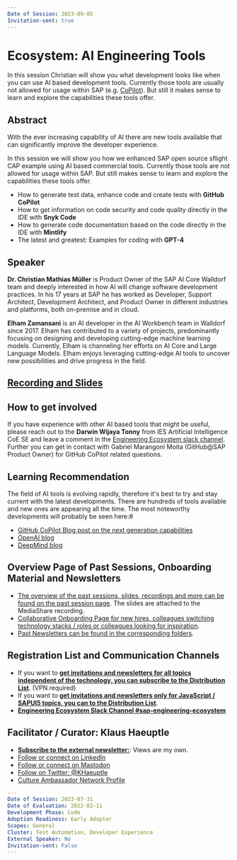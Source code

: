 ```yaml
---
Date of Session: 2023-09-05
Invitation-sent: true
---
```


# Ecosystem: AI Engineering Tools

In this session Christian will show you what development looks like when you can use AI based development tools.
Currently those tools are usually not allowed for usage within SAP (e.g. [CoPilot](https://sap.stackenterprise.co/questions/3729)). But still it makes sense to learn and explore the capabilities these tools offer.

## Abstract

With the ever increasing capability of AI there are new tools available that can significantly improve the developer experience.

In this session we will show you how we enhanced SAP open source sflight CAP example using AI based commercial tools.
Currently those tools are not allowed for usage within SAP. But still makes sense to learn and explore the capabilities these tools offer.

- How to generate test data, enhance code and create tests with **GitHub CoPilot**
- How to get information on code security and code quality directly in the IDE with **Snyk Code**
- How to generate code documentation based on the code directly in the IDE with **Mintlify**
- The latest and greatest: Examples for coding with **GPT-4**

## Speaker

**Dr. Christian Mathias Müller** is Product Owner of the SAP AI Core Walldorf team and deeply interested in how AI will change software development practices. In his 17 years at SAP he has worked as Developer, Support Architect, Development Architect, and Product Owner in different industries and platforms, both on-premise and in cloud.

**Elham Zamansani** is an AI developer in the AI Workbench team in Walldorf since 2017. Elham has contributed to a variety of projects, predominantly focusing on designing and developing cutting-edge machine learning models. Currently, Elham is channeling her efforts on AI Core and Large Language Models. Elham enjoys leveraging cutting-edge AI tools to uncover new possibilities and drive progress in the field.

## [Recording and Slides](https://video.sap.com/media/t/1_jsm1857n/145787301)

## How to get involved

If you have experience with other AI based tools that might be useful, please reach out to the **Darwin Wijaya Tonny** from IES Artificial Intelligence CoE SE and leave a comment in the [Engineering Ecosystem slack channel][Slack]. 
Further you can get in contact with Gabriel Marangoni Moita (GitHub@SAP Product Owner) for GitHub CoPilot related questions.

## Learning Recommendation

The field of AI tools is evolving rapidly, therefore it's best to try and stay current with the latest developments. There are hundreds of tools available and new ones are appearing all the time. The most noteworthy developments will probably be seen here:#

- [GitHub CoPilot Blog post on the next generation capabilities](https://github.blog/2023-03-22-github-copilot-x-the-ai-powered-developer-experience/)
- [OpenAI blog](https://openai.com/blog)
- [DeepMind blog](https://www.deepmind.com/blog)

## Overview Page of Past Sessions, Onboarding Material and Newsletters

- [The overview of the past sessions, slides, recordings and more can be found on the past session page][Recordings].  The slides are attached to the MediaShare recording.
- [Collaborative Onboarding Page for new hires, colleagues switching technology stacks / roles or colleagues looking for inspiration](https://pages.github.tools.sap/Onboarding/Onboarding/#/).
- [Past Newsletters can be found in the corresponding folders](https://github.tools.sap/CloudNativeCulture/Ecosystem/tree/master/Newsletter).
 
## Registration List and Communication Channels

- If you want to **[get invitations and newsletters for all topics independent of
  the technology, you can subscribe to the Distribution List][DL]**. (VPN required)
- If you want to **[get invitations and newsletters only for JavaScript / SAPUI5
  topics, you can to the Distribution List][Event]**.
- **[Engineering Ecosystem Slack Channel #sap-engineering-ecosystem][Slack]**

[DL]: https://profiles.wdf.sap.corp/groups/5b7147227bcf84e8be00000f/users
[Event]: https://fiorilaunchpad-sapitcloud.dispatcher.hana.ondemand.com/sap/hana/uis/clients/ushell-app/shells/fiori/FioriLaunchpad.html#my-events&/ig=4328714
[Recordings]: https://github.tools.sap/CloudNativeCulture/Ecosystem/blob/master/Sessions/PastSessions.md
[Slack]: https://my.slack.com/archives/CSP54NFPZ

## Facilitator / Curator: Klaus Haeuptle

- [**Subscribe to the external newsletter:**](https://ecosystem4engineering.substack.com/p/collaboration-on-improving): Views are my own.
- [Follow or connect on LinkedIn](https://www.linkedin.com/in/klaus-h%C3%A4uptle-951a0349/)
- [Follow or connect on Mastodon](https://saptodon.org/@klaushaeuptle#)
- [Follow on Twitter: @KHaeuptle](https://twitter.com/KHaeuptle)
- [Culture Ambassador Network Profile](https://jam4.sapjam.com/discussions/VwPmzklBNtL6YJgQcx0Bnj)


[Slack]: https://my.slack.com/archives/CSP54NFPZ

```yaml
---
Date of Session: 2023-07-31
Date of Evaluation: 2022-02-11
Development Phase: Code
Adoption Readiness: Early Adopter
Scopes: General
Cluster: Test Automation, Developer Experience
External Speaker: No
Invitation-sent: False
---